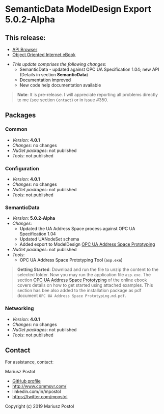 ﻿# SemanticData ModelDesign Export **5.0.2-Alpha**

## This release:

* [API Browser](http://www.commsvr.com/download/OPC-UA-OOI/index.html)
* [Object Oriented Internet eBook](https://commsvr.gitbook.io/ooi)

- *This update comprises the following changes:*
  - SemanticData - updated against OPC UA Specification 1.04; new API (Details in section **SemanticData**) 
  - Documentation improved
  - New code help documentation available

> **Note**: It is pre-release. I will appreciate reporting all problems directly to me (see section `Contact`) or in issue #350.

## Packages

### Common

- *Version*: **4.0.1**
- *Changes*: no changes
- *NuGet packages*: not published
- *Tools*: not published

### Configuration

- *Version*: **4.0.1**
- *Changes*: no changes
- *NuGet packages*: not published
- *Tools*: not published

### SemanticData

- *Version*: **5.0.2-Alpha**
- *Changes*:
  - Updated the UA Address Space process against OPC UA Specification 1.04
  - Updated UANodeSet schema
  - Added export to ModelDesign [OPC UA Address Space Prototyping](https://commsvr.gitbook.io/ooi/semanticdata-processing/uanodesetvalidation/addressspacecompliancetesttool)
- *NuGet packages*: not published
- *Tools*:
  - OPC UA Address Space Prototyping Tool (`asp.exe`)

> **Getting Started**: Download and run the file to unzip the content to the selected folder. Now you may run the application file `asp.exe`. The section 
> [OPC UA Address Space Prototyping](https://commsvr.gitbook.io/ooi/semanticdata-processing/uanodesetvalidation/addressspacecompliancetesttool) of the online ebook covers details on how to get started using attached examples. 
> This section has bee also added to the installation package as pdf document `OPC UA Address Space Prototyping.md.pdf`.

### Networking

- *Version*: **4.0.1**
- *Changes*: no changes
- *NuGet packages*: not published
- *Tools*: not published

## Contact

For assistance, contact:

Mariusz Postol

- [GitHub profile](https://github.com/mpostol)
- http://www.commsvr.com/
- linkedin.com/in/mpostol
- https://twitter.com/mpostol

Copyright (c) 2019 Mariusz Postol

